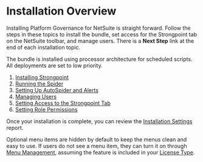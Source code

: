 # Installation Overview

Installing Platform Governance for NetSuite is straight forward. Follow the steps in these topics to
install the bundle, set access for the Strongpoint tab on the NetSuite toolbar, and manage users.
There is a **Next Step** link at the end of each installation topic.

The bundle is installed using processor architecture for scheduled scripts. All deployments are set
to low priority.

1. [Installing Strongpoint](installing_strongpoint.md)
2. [Running the Spider](running_the_spider.md)
3. [Setting Up AutoSpider and Alerts](setting_up_auto_spider_alerts.md)
4. [Managing Users](managing_users.md)
5. [Setting Access to the Strongpoint Tab](setting_strongpoint_tab_access.md)
6. [Setting Role Permissions](setting_permissions.md)

Once your installation is complete, you can review the
[Installation Settings](installation_settings_report.md) report.

Optional menu items are hidden by default to keep the menus clean and easy to use. If users do not
see a menu item, they can turn it on through [Menu Management](managing_menus.md), assuming the
feature is included in your [License Type](features_by_license_type.md).

